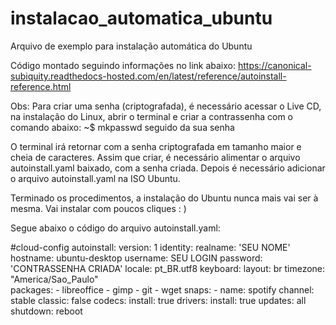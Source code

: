 # instalacao_automatica_ubuntu
Arquivo de exemplo para instalação automática do Ubuntu

Código montado seguindo informações no link abaixo:
https://canonical-subiquity.readthedocs-hosted.com/en/latest/reference/autoinstall-reference.html

Obs: Para criar uma senha (criptografada), é necessário acessar o Live CD, na instalação do Linux, abrir o terminal e  criar a contrassenha com o comando abaixo:
~$ mkpasswd seguido da sua senha

O terminal irá retornar com a senha criptografada em tamanho maior e cheia de caracteres.
Assim que criar, é necessário alimentar o arquivo autoinstall.yaml baixado, com a senha criada.
Depois é necessário adicionar o arquivo autoinstall.yaml na ISO Ubuntu.

Terminado os procedimentos, a instalação do Ubuntu nunca mais vai ser à mesma. Vai instalar com poucos cliques : )

Segue abaixo o código do arquivo autoinstall.yaml:


#cloud-config
autoinstall:
    version: 1
    identity:
        realname: 'SEU NOME'
        hostname: ubuntu-desktop
        username: SEU LOGIN
        password: 'CONTRASSENHA CRIADA'
    locale: pt_BR.utf8
    keyboard:
        layout: br
    timezone: "America/Sao_Paulo"   
    packages:
        - libreoffice
        - gimp
        - git
        - wget
    snaps:
        - name: spotify
          channel: stable
          classic: false
    codecs:
        install: true
    drivers:
        install: true
    updates: all
    shutdown: reboot
